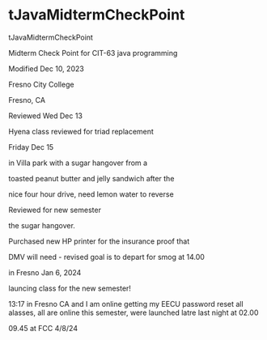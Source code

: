 # tJavaMidtermCheckPoint
tJavaMidtermCheckPoint

Midterm Check Point for CIT-63 
java programming

Modified Dec 10, 2023

Fresno City College

Fresno, CA

Reviewed Wed Dec 13

Hyena class reviewed for triad replacement

Friday Dec 15

in Villa park with a sugar hangover from a 

toasted peanut butter and jelly sandwich after the 

nice four hour drive, need lemon water to reverse

Reviewed for new semester

the sugar hangover.

Purchased new HP printer for the insurance proof that

DMV will need - revised goal is to depart for smog at 14.00

in Fresno Jan 6, 2024

launcing class for the new semester!

13:17 in Fresno CA and I am online getting my EECU password reset
all alasses, all are online this semester, were launched latre last night at 02.00

09.45 at FCC 4/8/24


